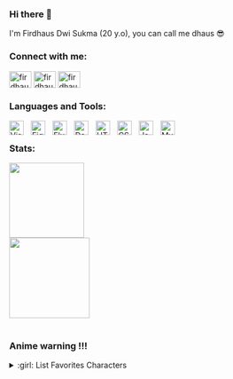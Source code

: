 ### Hi there 👋

I'm Firdhaus Dwi Sukma (20 y.o), you can call me dhaus :sunglasses:

<!-- :page_with_curl: I'm currently learning:
<br><br>
![Flutter](https://img.shields.io/badge/Flutter-%2302569B.svg?style=for-the-badge&logo=Flutter&logoColor=white)
![JavaScript](https://img.shields.io/badge/javascript-%23323330.svg?style=for-the-badge&logo=javascript&logoColor=%23F7DF1E)
![Figma](https://img.shields.io/badge/figma-%2335495e.svg?style=for-the-badge&logo=figma&logoColor=white) -->

### Connect with me:

<p align="left">
<a href="https://linkedin.com/in/firdhausdwisukma" target="blank"><img align="center" src="https://raw.githubusercontent.com/rahuldkjain/github-profile-readme-generator/master/src/images/icons/Social/linked-in-alt.svg" alt="firdhausdhaus" height="30" width="40" /></a>
<a href="https://dribbble.com/usdhaus" target="blank"><img align="center" src="https://raw.githubusercontent.com/rahuldkjain/github-profile-readme-generator/master/src/images/icons/Social/dribbble.svg" alt="firdhausdhaus" height="30" width="40" /></a>
<a href="https://instagram.com/firdhausdhaus" target="blank"><img align="center" src="https://raw.githubusercontent.com/rahuldkjain/github-profile-readme-generator/master/src/images/icons/Social/instagram.svg" alt="firdhausdhaus" height="30" width="40" /></a>

### Languages and Tools:

<img align="left" alt="Visual Studio Code" width="26px" src="https://cdn.jsdelivr.net/gh/devicons/devicon/icons/vscode/vscode-original.svg" style="padding-right:10px;"/>
<img align="left" alt="Figma" width="26px" src="https://cdn.jsdelivr.net/gh/devicons/devicon/icons/figma/figma-original.svg" style="padding-right:10px;" />
<img align="left" alt="Flutter" width="26px" src="https://cdn.jsdelivr.net/gh/devicons/devicon/icons/flutter/flutter-original.svg" style="padding-right:10px;" />
<img align="left" alt="Dart" width="26px" src="https://cdn.jsdelivr.net/gh/devicons/devicon/icons/dart/dart-original.svg" style="padding-right:10px;" />
<img align="left" alt="HTML5" width="26px" src="https://cdn.jsdelivr.net/gh/devicons/devicon/icons/html5/html5-original.svg" style="padding-right:10px;" />
<img align="left" alt="CSS3" width="26px" src="https://cdn.jsdelivr.net/gh/devicons/devicon/icons/css3/css3-original.svg" style="padding-right:10px;" />
<img align="left" alt="Java" width="26px" src="https://cdn.jsdelivr.net/gh/devicons/devicon/icons/java/java-original.svg" style="padding-right:10px;" />
<img align="left" alt="MySQL" width="26px" src="https://cdn.jsdelivr.net/gh/devicons/devicon/icons/mysql/mysql-original.svg" style="padding-right:10px;" />

<br />

### Stats:
<p>
    <div>
  <img
    height="135rem"
    src="https://github-readme-stats.vercel.app/api?username=FirdhausDwiSukma&show_icons=true&layout=compact"
  />
    <br />
  <img
    height="145rem"
    src="https://github-readme-stats.vercel.app/api/top-langs/?username=FirdhausDwiSukma&layout=compact"
  />
</div>

<br />

### Anime warning !!!
<details>
<summary>:girl: List Favorites Characters</summary>  
<!-- favorites_characters starts -->
    <ul>
        <li>* [Rias Gremory](https://anilist.co/character/50389/Rias-Gremory)</li>
        <li>* [Sayu Ogiwara](https://anilist.co/character/127925)</li>
        <li>* [Tio Klarus](https://anilist.co/character/132852/Tio-Klarus)</li>
    </ul>
</details>

<!--
**FirdhausDwiSukma/FirdhausDwiSukma** is a ✨ _special_ ✨ repository because its `README.md` (this file) appears on your GitHub profile.

Here are some ideas to get you started:

- 🔭 I’m currently working on ...
- 🌱 I’m currently learning ...
- 👯 I’m looking to collaborate on ...
- 🤔 I’m looking for help with ...
- 💬 Ask me about ...
- 📫 How to reach me: ...
- 😄 Pronouns: ...
- ⚡ Fun fact: ...
-->
